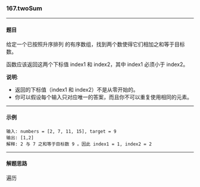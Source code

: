 ### 167.twoSum
----
#### 题目
给定一个已按照升序排列 的有序数组，找到两个数使得它们相加之和等于目标数。

函数应该返回这两个下标值 index1 和 index2，其中 index1 必须小于 index2。


**说明**:

- 返回的下标值（index1 和 index2）不是从零开始的。
- 你可以假设每个输入只对应唯一的答案，而且你不可以重复使用相同的元素。

----
#### 示例
```
输入: numbers = [2, 7, 11, 15], target = 9
输出: [1,2]
解释: 2 与 7 之和等于目标数 9 。因此 index1 = 1, index2 = 2 
```

----
#### 解题思路
遍历